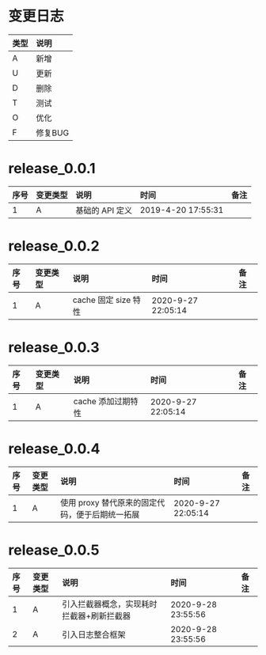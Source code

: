 # 变更日志

| 类型 | 说明 |
|:----|:----|
| A | 新增 |
| U | 更新 |
| D | 删除 |
| T | 测试 |
| O | 优化 |
| F | 修复BUG |

# release_0.0.1

| 序号 | 变更类型 | 说明 | 时间 | 备注 |
|:---|:---|:---|:---|:--|
| 1 | A | 基础的 API 定义 | 2019-4-20 17:55:31  | |

# release_0.0.2

| 序号 | 变更类型 | 说明 | 时间 | 备注 |
|:---|:---|:---|:---|:--|
| 1 | A | cache 固定 size 特性 | 2020-9-27 22:05:14  | |

# release_0.0.3

| 序号 | 变更类型 | 说明 | 时间 | 备注 |
|:---|:---|:---|:---|:--|
| 1 | A | cache 添加过期特性 | 2020-9-27 22:05:14  | |

# release_0.0.4

| 序号 | 变更类型 | 说明 | 时间 | 备注 |
|:---|:---|:---|:---|:--|
| 1 | A | 使用 proxy 替代原来的固定代码，便于后期统一拓展 | 2020-9-27 22:05:14  | |

# release_0.0.5

| 序号 | 变更类型 | 说明 | 时间 | 备注 |
|:---|:---|:---|:---|:--|
| 1 | A | 引入拦截器概念，实现耗时拦截器+刷新拦截器 | 2020-9-28 23:55:56  | |
| 2 | A | 引入日志整合框架 | 2020-9-28 23:55:56  | |